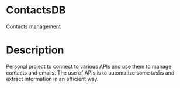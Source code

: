 # ContactsDB
Contacts management

# Description
Personal project to connect to various APIs and use them to manage contacts and emails.
The use of APIs is to automatize some tasks and extract information in an efficient way.
